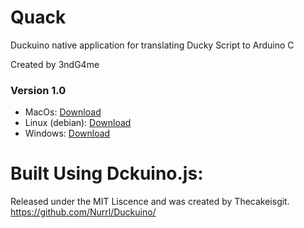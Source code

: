 # Quack
Duckuino native application for translating Ducky Script to Arduino C


Created by 3ndG4me

### Version 1.0

- MacOs: [Download](https://github.com/3ndG4me/Quack/raw/master/release-builds/Quack.dmg)
- Linux (debian): [Download](https://github.com/3ndG4me/Quack/raw/master/release-builds/Quack_1.0.0_amd64.deb)
- Windows: [Download](https://github.com/3ndG4me/Quack/raw/master/release-builds/windows-installer/Quack-Install.exe)



# Built Using Dckuino.js:
Released under the MIT Liscence and was created by Thecakeisgit.
https://github.com/Nurrl/Duckuino/

